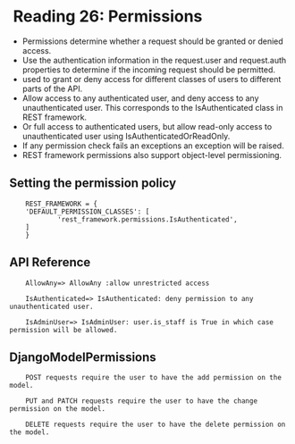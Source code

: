 #  Reading 26: Permissions

- Permissions determine whether a request should be granted or denied access.
- Use the authentication information in the request.user and request.auth properties to determine if the incoming request should be permitted.
- used to grant or deny access for different classes of users to different parts of the API.
- Allow access to any authenticated user, and deny access to any unauthenticated user. This corresponds to the IsAuthenticated class in REST framework.
- Or full access to authenticated users, but allow read-only access to unauthenticated user using IsAuthenticatedOrReadOnly.
- If any permission check fails an exceptions an exception will be raised.
- REST framework permissions also support object-level permissioning.

## Setting the permission policy

        REST_FRAMEWORK = {
        'DEFAULT_PERMISSION_CLASSES': [
                'rest_framework.permissions.IsAuthenticated',
        ]
        }

## API Reference

        AllowAny=> AllowAny :allow unrestricted access

        IsAuthenticated=> IsAuthenticated: deny permission to any unauthenticated user.

        IsAdminUser=> IsAdminUser: user.is_staff is True in which case permission will be allowed.

## DjangoModelPermissions

        POST requests require the user to have the add permission on the model.

        PUT and PATCH requests require the user to have the change permission on the model.

        DELETE requests require the user to have the delete permission on the model.
